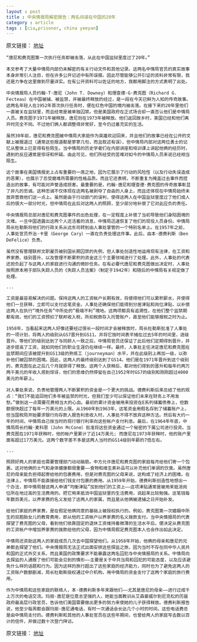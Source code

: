 ```yaml
---
layout : post
title : 中央情报局解密报告：两名间谍在中国的20年
category : article
tags : [cia,prisoner, china yeeyan]
---
```


原文链接： [地址](http://select.yeeyan.org/view/103880/114638)

	“唐尼和费克图第一次执行任务即被击落，从此在中国监狱里度过了20年。”

	本文参考了大量中情局内部仍未解密的有关行动文件和其他记录。这两名中情局官员的真实故事本身非常引人注目，但在许多公开记述中有所误报。因此尽管能够公开引证的资料非常有限，我还是力争在这里做到尽量详实。在有公开资料可以佐证的地方，我都用脚注的方式表明了出处。

	中央情报局人员约翰·T·唐尼（John T. Downey）和理查德·G·费克图（Richard G. Fecteau）在中国被捕、被监禁，并被最终释放的经过，是一段在今天已鲜为人知的传奇故事。这两名年轻人在1952年首次执行任务时，便在红色中国的境内被击落。在接下来的20年里他们一直被关在监狱里，而且经常是被单独囚禁。但是美国政府在正式场合却一直否认他们是中情局人员。费克图于1971年被释放，唐尼则在1973年被释放。他们返回故乡时，美国已经和他们离开时完全不同。不过他们俩人都调整得非常好，至今仍过着充实的生活。
	
	虽然30年前，唐尼和费克图被中情局大家庭作为英雄欢迎回来，并且他们的故事已经在公开的文献上被报道过（通常这些报道都是寥寥几句，而且叙述有误），但中情局内部对这两位勇士的记忆从整体上已变得有些陌生。当中情局的历史学者们在内部讲座和培训课上讲起他俩的经历时，遇到的反应通常是惊讶和怀疑。由此可见，他们所经受的苦难对如今的中情局人员来说已经相当陌生。
	
	这个故事在美国情报史上占有重要的一席之地，因为它展示了行动的风险性（以及行动失误造成的恶果），也展示了忍受磨难所需要的性格品质。而且它还表明，不断重复为掩盖过去事件而捏造出的故事，有可能对声誉造成损害。最重要的是，约翰·唐尼和理查德·费克图的传奇故事彰显了非凡的忠诚。这种忠诚不仅体现在这两名被剥夺了自由的人身上，而且还体现在中情局始终未放弃营救他们这一点上。虽然是由于行动部门的误判，使得这两人在中国监狱里度过了他们成人后的很大一部分时光，但中情局在此后对这两人的照顾，至少部分地补偿了它对此应负的责任。
	
	中央情报局总部对唐尼和费克图事件的出色处理，在一定程度上补偿了当初导致他们身陷困境的灾难。一旦中国透露出这两个人还活着的消息，中情局迅速恢复了他们的现役人员身份。中情局局长杜勒斯将他们的行政关系从远东司转到由人事处掌管的一个特别名单上。在1957年之前，人事处官员乔治·卡里（George Cary）一直在负责处理这件事。此后，由本·德费利斯（Ben DeFelice）负责。
	
	虽然没有管理联邦文职雇员被别国长期囚禁的先例，但人事处创造性地运用现有法律，在工资和养家费、级别晋升、以及管理不断累积的资金这三个主要领域进行了处理。此外，人事处的代表还担负起了与这两人的家庭进行沟通的微妙任务。在有必要代唐尼和费克图做出决定时，人事处按照原本用于部队失踪人员的《失踪人员法案》（制定于1942年）和随后的中情局有关规定做了处理。
	
	...

	工资是最容易解决的问题。保持这两人的工资帐户长期有效，将使得他们可以累积薪水，并使得他们一旦获释，立即可以支付这笔资金。人事处还确保他们能得到分居津贴和岗位津贴，以补偿这两人在执行“境外任务”中所处的“极端不利”境地。这两项都具有追溯性，在他们整个监禁期都有效。他们的工资预扣了联邦收入税，所扣税款存入托管账户，直至他们能够报税之时为止。
	
	1958年，当看起来这两人好像还要经过很长一段时间才会被释放时，局长杜勒斯批准了人事处的一项计划，将两人的级别从GS7晋升到GS11，并将它按时间表平摊在过去5年的时间里，逐级晋升。等他们的级别达到了与同龄人一致之后，中情局官员还保证了此后他们定期得到晋升，并逐步提高了工资，就如同他们的职业生涯仍在继续一样。最终，人事处主任决定唐尼和费克图在监禁期间应该被提升到GS13级的熟练工（journeyman）水平，并在此级别上再加一级，以弥补他们被囚禁的困境。因此，这两人的最终级别达到了GS14。他们是在1971年晋升到这个级别的，费克图在此之后几个月就获得了释放。这两个人获释后，都对他们得到的晋升和每年约两万两千美元的年收入感到惊讶，他们的思维仍然停留在自己1952年时GS7的级别和刚刚超过4000美元的年薪上。
	
	对人事处来说，负责地管理两人不断累积的资金是一个更大的挑战。德费利斯后来总结了他的观点：“我们不能追回他们多年被监禁的时光，但我们至少可以保证他们未来在财务上不用发愁。”做到这一点需要花费相当大的心血。最初的累计资金被用来投资在E系列储蓄债券上，但数额很快超过了每年一万美元的上限。从1960年到1963年，这笔资金用假名存到了储蓄账户上，但当国税局开始要求银行向存款人报告利息收入时，人事处不得不放弃这种方法。然后有大约一年的时间，中情局自己按当时的现行银行利率向这些帐户支付利息。最后，在1964年年底，中情局局长约翰·麦科恩（John McCone）批准将这些资金通过一个秘密的下属公司进行投资。当费克图在1971年获释时，他的帐户里累计了近14万美元; 而唐尼在1973年获释时，他的账户里面有超过17万美元。这两个数字差不多是这两人当时的GS14级别年薪的7倍左右。
	
	...
	
	照顾好两人的家庭也需要管理部门动动脑筋。中方允许唐尼和费克图的家庭每月给他们寄一个包裹。这对他俩的士气和身体健康都很重要——食物和维生素补品可以补充他们单调的饮食。虽然唐尼的母亲能负担得起寄给他的包裹费用，但是对费克图的父母来说，这构成了经济上的困难。在法律上，中情局不能直接给他们钱支付包裹的费用。从1959年开始，德费利斯创造性地想出一个办法，即中情局替这两人申请“均衡津贴”加到他们的工资上——这项津贴通常是被用来抵消岗位所在地过高的生活费用的。把它用来抵消中国监狱里的生活费用，说起来比较勉强。这笔钱每年数百美元，以养家费的名义发给了这两人的家属，而且是从他俩被逮捕之日开始补发。
	
	给他们家庭的养家费，是在假定他俩同意的基础上被授权执行的。例如，费克图第一次婚姻中所生的双胞胎女儿的教育费用，即从他的工资帐户以养家费的名义拨款支付。当中央情报局的代表探望了费克图的父母，看到他们依靠固定的退休工资维持着微薄的生活水平后，便决定从费克图的工资帐户中增加养家费的拨款给他的父母，因为中情局假定费克图本人也会作出如此决定。

	中情局还资助这两人的家庭成员几次去中国探望他们。从1958年开始，他俩的母亲和唐尼的兄弟都去探望了他们。中央情报局无法正式出面安排这些探监之旅，因为当时不存在同中华人民共和国的正式外交关系，而且美国的政策要求不能暴露这两名囚犯与中央情报局的关系。中情局向去探监的人通报了他们可能会见到的情形——主要是关于中共当局和囚犯的可能态度，以及应该避免什么样的话题和行为。因为这样的旅行超出了这些家庭的经济能力，同时也为了避免这两人的工资账户数额剧减，局长杜勒斯授权通过中介机构，用中情局的资金支付了这两个家庭的旅行费用。
	
	作为中情局和这些家庭的联络人，本·德费利斯多年来跟他们——尤其是唐尼的母亲——进行过成千上万次的电话交流。玛丽·唐尼是位意志坚强的人，她能当面教训从艾森豪威尔到尼克松的历届政府最高层行政官员，告诉他们美国需要做出更多的努力来使她的儿子获得释放。德费利斯报告说，他至少每周都会跟玛丽·唐尼通电话，有时一次通话会长达几个小时的时间。这些电话费总是由中情局支付的。德费利斯和其他的人事处官员在这些年期间，也曾给两人的家庭写去数以百计的信件，并做过数十次登门拜访。
	

原文链接： [地址](http://select.yeeyan.org/view/103880/114638)